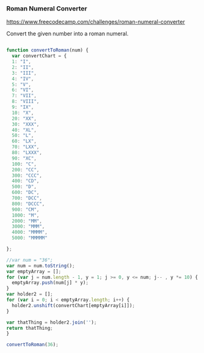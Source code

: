 <h3>Roman Numeral Converter</h3>

https://www.freecodecamp.com/challenges/roman-numeral-converter

Convert the given number into a roman numeral.

```javascript

function convertToRoman(num) {
  var convertChart = {
  1: "I",
  2: "II",
  3: "III",
  4: "IV",
  5: "V",
  6: "VI",
  7: "VII",
  8: "VIII",
  9: "IX",
  10: "X",
  20: "XX",
  30: "XXX",
  40: "XL",
  50: "L",
  60: "LX",
  70: "LXX",
  80: "LXXX",
  90: "XC",
  100: "C",
  200: "CC",
  300: "CCC",
  400: "CD",
  500: "D",
  600: "DC",
  700: "DCC",
  800: "DCCC",
  900: "CM",
  1000: "M",
  2000: "MM",
  3000: "MMM",
  4000: "MMMM",
  5000: "MMMMM"

};

//var num = "36";
var num = num.toString();
var emptyArray = [];
for (var j = num.length - 1, y = 1; j >= 0, y <= num; j-- , y *= 10) {
  emptyArray.push(num[j] * y);
}
var holder2 = [];
for (var i = 0; i < emptyArray.length; i++) {
  holder2.unshift(convertChart[emptyArray[i]]);
}

var thatThing = holder2.join('');
return thatThing;
}

convertToRoman(36);

```
